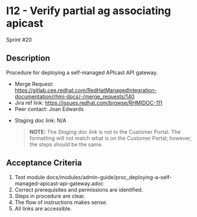 # I12 - Verify partial ag associating apicast

Sprint #20

## Description

Procedure for deploying a self-managed APIcast API gateway.

- Merge Request: https://gitlab.cee.redhat.com/RedHatManagedIntegration-documentation/rhmi-docs/-/merge_requests/140
- Jira ref link: https://issues.redhat.com/browse/RHMIDOC-111
- Peer contact: Joan Edwards

* Staging doc link: N/A
  > **NOTE:** The _Staging doc link_ is not to the Customer Portal. The formatting will not match what is on the Customer Portal; however, the steps should be the same.

## Acceptance Criteria

1. Test module docs/modules/admin-guide/proc_deploying-a-self-managed-apicast-api-gateway.adoc
2. Correct prerequisites and permissions are identified.
3. Steps in procedure are clear.
4. The flow of instructions makes sense.
5. All links are accessible.
